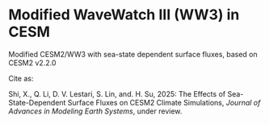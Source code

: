 # Modified WaveWatch III (WW3) in CESM

Modified CESM2/WW3 with sea-state dependent surface fluxes, based on CESM2 v2.2.0

Cite as:

Shi, X., Q. Li, D. V. Lestari, S. Lin, and. H. Su, 2025: The Effects of Sea-State-Dependent Surface Fluxes on CESM2 Climate Simulations, _Journal of Advances in Modeling Earth Systems_, under review.
